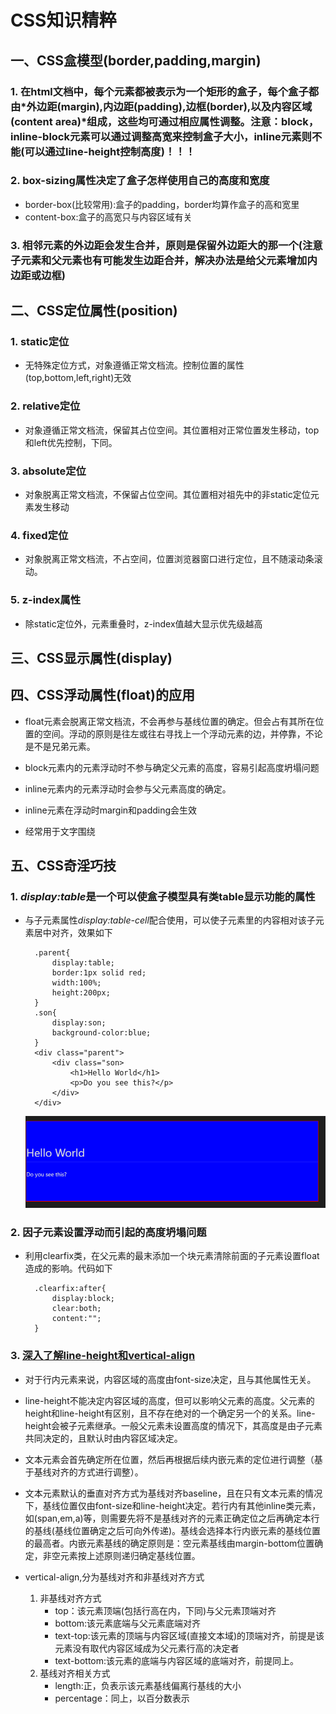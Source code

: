 # CSS知识精粹

## 一、CSS盒模型(border,padding,margin)

### 1. 在html文档中，每个元素都被表示为一个矩形的盒子，每个盒子都由*外边距(margin),内边距(padding),边框(border),以及内容区域(content area)*组成，这些均可通过相应属性调整。**注意：block，inline-block元素可以通过调整高宽来控制盒子大小，inline元素则不能(可以通过line-height控制高度)！！！**

### 2. box-sizing属性决定了盒子怎样使用自己的高度和宽度

- border-box(比较常用):盒子的padding，border均算作盒子的高和宽里
- content-box:盒子的高宽只与内容区域有关

### 3. 相邻元素的外边距会发生合并，原则是保留外边距大的那一个(注意子元素和父元素也有可能发生边距合并，解决办法是给父元素增加内边距或边框)

## 二、CSS定位属性(position)

### 1. static定位

- 无特殊定位方式，对象遵循正常文档流。控制位置的属性(top,bottom,left,right)无效

### 2. relative定位

- 对象遵循正常文档流，保留其占位空间。其位置相对正常位置发生移动，top和left优先控制，下同。

### 3. absolute定位

- 对象脱离正常文档流，不保留占位空间。其位置相对祖先中的非static定位元素发生移动

### 4. fixed定位

- 对象脱离正常文档流，不占空间，位置浏览器窗口进行定位，且不随滚动条滚动。

### 5. z-index属性

- 除static定位外，元素重叠时，z-index值越大显示优先级越高

## 三、CSS显示属性(display)

## 四、CSS浮动属性(float)的应用

- float元素会脱离正常文档流，不会再参与基线位置的确定。但会占有其所在位置的空间。浮动的原则是往左或往右寻找上一个浮动元素的边，并停靠，不论是不是兄弟元素。

- block元素内的元素浮动时不参与确定父元素的高度，容易引起高度坍塌问题

- inline元素内的元素浮动时会参与父元素高度的确定。

- inline元素在浮动时margin和padding会生效

- 经常用于文字围绕

## 五、CSS奇淫巧技

### 1. *display:table*是一个可以使盒子模型具有类table显示功能的属性

- 与子元素属性*display:table-cell*配合使用，可以使子元素里的内容相对该子元素居中对齐，效果如下

        .parent{
            display:table;
            border:1px solid red;
            width:100%;
            height:200px;
        }
        .son{
            display:son;
            background-color:blue;
        }
        <div class="parent">
            <div class="son>
                <h1>Hello World</h1>
                <p>Do you see this?</p>
            </div>
        </div>
   ![Example](css1.png)

### 2. 因子元素设置浮动而引起的高度坍塌问题

- 利用clearfix类，在父元素的最末添加一个块元素清除前面的子元素设置float造成的影响。代码如下

        .clearfix:after{
            display:block;
            clear:both;
            content:"";
        }

### 3. [深入了解line-height和vertical-align](https://segmentfault.com/a/1190000004666195)

- 对于行内元素来说，内容区域的高度由font-size决定，且与其他属性无关。

- line-height不能决定内容区域的高度，但可以影响父元素的高度。父元素的height和line-height有区别，且不存在绝对的一个确定另一个的关系。line-height会被子元素继承。一般父元素未设置高度的情况下，其高度是由子元素共同决定的，且默认时由内容区域决定。

- 文本元素会首先确定所在位置，然后再根据后续内嵌元素的定位进行调整（基于基线对齐的方式进行调整）。

- 文本元素默认的垂直对齐方式为基线对齐baseline，且在只有文本元素的情况下，基线位置仅由font-size和line-height决定。若行内有其他inline类元素，如(span,em,a)等，则需要先将不是基线对齐的元素正确定位之后再确定本行的基线(基线位置确定之后可向外传递)。基线会选择本行内嵌元素的基线位置的最高者。内嵌元素基线的确定原则是：空元素基线由margin-bottom位置确定，非空元素按上述原则递归确定基线位置。

- vertical-align,分为基线对齐和非基线对齐方式
    1. 非基线对齐方式
        - top：该元素顶端(包括行高在内，下同)与父元素顶端对齐
        - bottom:该元素底端与父元素底端对齐
        - text-top:该元素的顶端与内容区域(直接文本域)的顶端对齐，前提是该元素没有取代内容区域成为父元素行高的决定者
        - text-bottom:该元素的底端与内容区域的底端对齐，前提同上。
    2. 基线对齐相关方式
        - length:正，负表示该元素基线偏离行基线的大小
        - percentage：同上，以百分数表示
